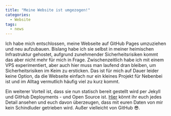 ```yaml
---
title: "Meine Website ist umgezogen!"
categories:
  - Website
tags:
  - news
---
```


Ich habe mich entschlossen, meine Webseite auf GitHub Pages umzuziehen und neu aufzubauen. Bislang habe ich sie selbst in meiner heimischen Infrastruktur gehostet, aufgrund zunehmender Sicherheitsrisiken kommt das aber nicht mehr für mich in Frage. Zwischenzeitlich habe ich mit einem VPS experimentiert, aber auch hier muss man laufend dran bleiben, um Sicherheitsrisiken im Keim zu ersticken. Das ist für mich auf Dauer leider keine Option, da die Webseite einfach nur ein kleines Projekt für Nebenbei ist und im Alltag vermutlich häufig viel zu kurz kommt.

Ein weiterer Vorteil ist, dass sie nun statisch bereit gestellt wird per Jekyll und GitHub Deployments - und Open Source ist. [Hier](https://github.com/tb1337/tb1337.github.io) könnt ihr euch jedes Detail ansehen und euch davon überzeugen, dass mit euren Daten von mir kein Schindluder getrieben wird. Außer vielleicht von GitHub :sunglasses:.